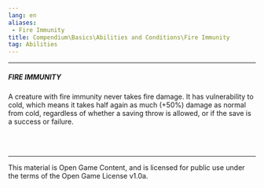 ```yaml
---
lang: en
aliases:
 - Fire Immunity
title: Compendium\Basics\Abilities and Conditions\Fire Immunity
tag: Abilities
---
```


---
##### FIRE IMMUNITY

A creature with fire immunity never takes fire damage. It has vulnerability to cold, which means it takes half again as much (+50%) damage as normal from cold, regardless of whether a saving throw is allowed, or if the save is a success or failure.


<br><br>

---

This material is Open Game Content, and is licensed for public use under the terms of the Open Game License v1.0a.
